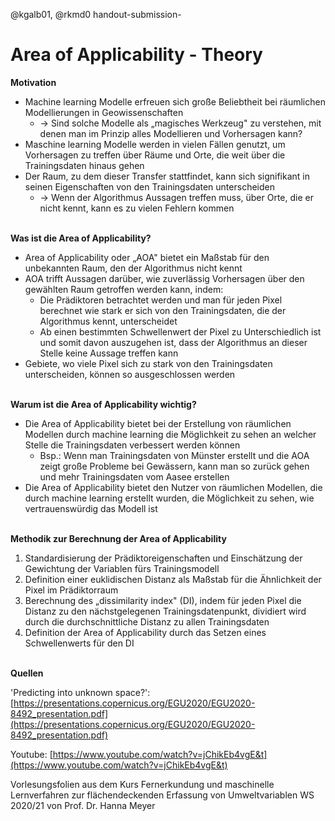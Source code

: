 @kgalb01, @rkmd0 handout-submission-<area-of-applicability-theory>

# **Area of Applicability - Theory**

**Motivation**

- Machine learning Modelle erfreuen sich große Beliebtheit bei räumlichen Modellierungen in Geowissenschaften
  - -> Sind solche Modelle als „magisches Werkzeug" zu verstehen, mit denen man im Prinzip alles Modellieren und Vorhersagen kann?
- Maschine learning Modelle werden in vielen Fällen genutzt, um Vorhersagen zu treffen über Räume und Orte, die weit über die Trainingsdaten hinaus gehen
- Der Raum, zu dem dieser Transfer stattfindet, kann sich signifikant in seinen Eigenschaften von den Trainingsdaten unterscheiden
  - -> Wenn der Algorithmus Aussagen treffen muss, über Orte, die er nicht kennt, kann es zu vielen Fehlern kommen <br/><br/>
  

**Was ist die Area of Applicability?**

- Area of Applicability oder „AOA" bietet ein Maßstab für den unbekannten Raum, den der Algorithmus nicht kennt
- AOA trifft Aussagen darüber, wie zuverlässig Vorhersagen über den gewählten Raum getroffen werden kann, indem:
  - Die Prädiktoren betrachtet werden und man für jeden Pixel berechnet wie stark er sich von den Trainingsdaten, die der Algorithmus kennt, unterscheidet
  - Ab einen bestimmten Schwellenwert der Pixel zu Unterschiedlich ist und somit davon auszugehen ist, dass der Algorithmus an dieser Stelle keine Aussage treffen kann
- Gebiete, wo viele Pixel sich zu stark von den Trainingsdaten unterscheiden, können so ausgeschlossen werden <br/><br/>

**Warum ist die Area of Applicability wichtig?**

- Die Area of Applicability bietet bei der Erstellung von räumlichen Modellen durch machine learning die Möglichkeit zu sehen an welcher Stelle die Trainingsdaten verbessert werden können
  - Bsp.: Wenn man Trainingsdaten von Münster erstellt und die AOA zeigt große Probleme bei Gewässern, kann man so zurück gehen und mehr Trainingsdaten vom Aasee erstellen
- Die Area of Applicability bietet den Nutzer von räumlichen Modellen, die durch machine learning erstellt wurden, die Möglichkeit zu sehen, wie vertrauenswürdig das Modell ist <br/><br/>

**Methodik zur Berechnung der Area of Applicability**

1. Standardisierung der Prädiktoreigenschaften und Einschätzung der Gewichtung der Variablen fürs Trainingsmodell
2. Definition einer euklidischen Distanz als Maßstab für die Ähnlichkeit der Pixel im Prädiktorraum
3. Berechnung des „dissimilarity index" (DI), indem für jeden Pixel die Distanz zu den nächstgelegenen Trainingsdatenpunkt, dividiert wird durch die durchschnittliche Distanz zu allen Trainingsdaten
4. Definition der Area of Applicability durch das Setzen eines Schwellenwerts für den DI <br/><br/>

**Quellen**

'Predicting into unknown space?': [https://presentations.copernicus.org/EGU2020/EGU2020-8492_presentation.pdf](https://presentations.copernicus.org/EGU2020/EGU2020-8492_presentation.pdf)

Youtube: [https://www.youtube.com/watch?v=jChikEb4vgE&t](https://www.youtube.com/watch?v=jChikEb4vgE&t)

Vorlesungsfolien aus dem Kurs Fernerkundung und maschinelle Lernverfahren zur flächendeckenden Erfassung von Umweltvariablen WS 2020/21 von Prof. Dr. Hanna Meyer
